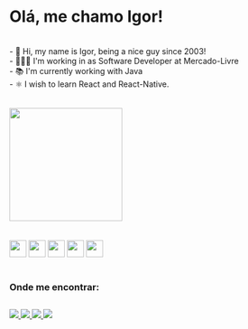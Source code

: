 # Olá, me chamo Igor!

<br>
- 👋 Hi, my name is Igor, being a nice guy since 2003!<br>
- 👨🏽‍💻 I'm working in as Software Developer at Mercado-Livre <br>
- 📚 I'm currently working with Java<br>
- ⚛️ I wish to learn React and React-Native.<br><br>

<link rel="stylesheet" href="https://cdn.jsdelivr.net/gh/devicons/devicon@v2.15.1/devicon.min.css">
<br>
<div style="display: inline_block">
  <a href="https://beacons.ai/igorbraganca2003">
  <img height="200em" src="https://github-readme-stats.vercel.app/api?username=igorbraganca2003&show_icons=true&theme=default#gh-light-mode-only)](https://github.com/igorbraganca2003/github-readme-stats#gh-light-mode-only">
<!--   <img height="200em" src="https://github-readme-stats.vercel.app/api/top-langs/?username=igorbraganca2003&layout=compact)](https://github.com/igorbraganca2003/github-readme-stats"> -->
</div><br><br>
          
<div style="display: inline_block">
   <a src="https://github.com/igorbraganca2003/KnowYourFood">
     <img height="30em" src="https://cdn.jsdelivr.net/gh/devicons/devicon/icons/swift/swift-original.svg" />
   </a>
   <a src="https://github.com/igorbraganca2003/Python-2">
      <img height="30em" src="https://cdn.jsdelivr.net/gh/devicons/devicon/icons/python/python-original.svg" />
   </a>
   <a src="https://github.com/igorbraganca2003/Teste-1-js">
      <img height="30em" src="https://cdn.jsdelivr.net/gh/devicons/devicon/icons/javascript/javascript-original.svg" />
   </a>
   <a src="https://github.com/igorbraganca2003/Portifolio">
      <img height="30em" src="https://cdn.jsdelivr.net/gh/devicons/devicon/icons/html5/html5-original.svg" />
   </a>
   <a src="https://github.com/igorbraganca2003/coca-cola">
      <img height="30em" src="https://cdn.jsdelivr.net/gh/devicons/devicon/icons/css3/css3-original.svg" />
   </a>     
</div> 
<br>
  
### Onde me encontrar: 
##  
<div>
  <a href="mailto:igor.braganca2003@gmail.com">
    <img src="https://img.shields.io/badge/Gmail-D14836?style=for-the-badge&logo=gmail&logoColor=white">
  </a>
  <a href="https://www.linkedin.com/in/igor-bragança-8443a519b/">
    <img src="https://img.shields.io/badge/LinkedIn-0077B5?style=for-the-badge&logo=linkedin&logoColor=white">
  </a>
  <a href="https://www.instagram.com/igor.braganca/">
    <img src="https://img.shields.io/badge/Instagram-E4405F?style=for-the-badge&logo=instagram&logoColor=white">
  </a>
  <a href="https://www.facebook.com/profile.php?id=100011540747265">
    <img src="https://img.shields.io/badge/Facebook-1877F2?style=for-the-badge&logo=facebook&logoColor=white">
  </a>
</div>
